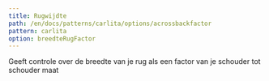 ```yaml
---
title: Rugwijdte
path: /en/docs/patterns/carlita/options/acrossbackfactor
pattern: carlita
option: breedteRugFactor
---
```


Geeft controle over de breedte van je rug als een factor van je schouder tot schouder maat